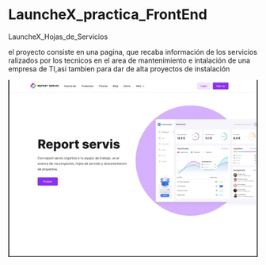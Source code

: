 # LauncheX_practica_FrontEnd
LauncheX_Hojas_de_Servicios

el proyecto consiste en una pagina, que recaba información de los servicios ralizados por los
tecnicos en el area de mantenimiento e intalación de una empresa de TI,asi tambien para dar de alta proyectos de instalación

![Buyer Persona](./imagenes/Home.jpg)
